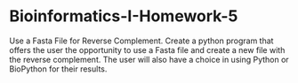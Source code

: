 # Bioinformatics-I-Homework-5
Use a Fasta File for Reverse Complement.
Create a python program that offers the user the opportunity to use a Fasta file and create a new file with the reverse complement. The user will also have a choice in using Python or BioPython for their results.
